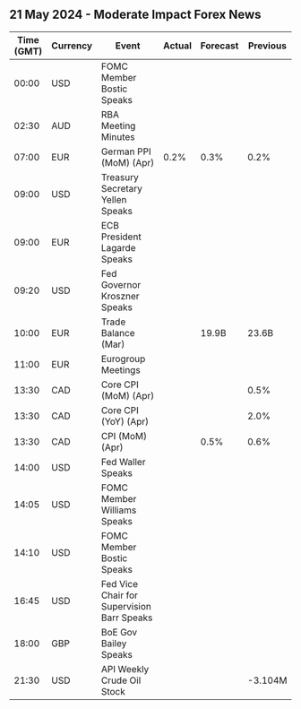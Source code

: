 ## 21 May 2024 - Moderate Impact Forex News

| Time (GMT) | Currency | Event | Actual | Forecast | Previous |
|------|----------|-------|--------|----------|----------|
| 00:00 | USD | FOMC Member Bostic Speaks |  |  |  |
| 02:30 | AUD | RBA Meeting Minutes |  |  |  |
| 07:00 | EUR | German PPI (MoM) (Apr) | 0.2% | 0.3% | 0.2% |
| 09:00 | USD | Treasury Secretary Yellen Speaks |  |  |  |
| 09:00 | EUR | ECB President Lagarde Speaks |  |  |  |
| 09:20 | USD | Fed Governor Kroszner Speaks |  |  |  |
| 10:00 | EUR | Trade Balance (Mar) |  | 19.9B | 23.6B |
| 11:00 | EUR | Eurogroup Meetings |  |  |  |
| 13:30 | CAD | Core CPI (MoM) (Apr) |  |  | 0.5% |
| 13:30 | CAD | Core CPI (YoY) (Apr) |  |  | 2.0% |
| 13:30 | CAD | CPI (MoM) (Apr) |  | 0.5% | 0.6% |
| 14:00 | USD | Fed Waller Speaks |  |  |  |
| 14:05 | USD | FOMC Member Williams Speaks |  |  |  |
| 14:10 | USD | FOMC Member Bostic Speaks |  |  |  |
| 16:45 | USD | Fed Vice Chair for Supervision Barr Speaks |  |  |  |
| 18:00 | GBP | BoE Gov Bailey Speaks |  |  |  |
| 21:30 | USD | API Weekly Crude Oil Stock |  |  | -3.104M |
